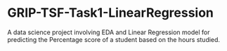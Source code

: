 # GRIP-TSF-Task1-LinearRegression
A data science project involving EDA and Linear Regression model for predicting the Percentage score of a student based on the hours studied.

